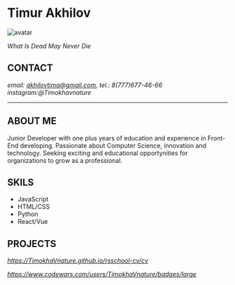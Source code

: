 # Timur Akhilov
![avatar](https://upload.wikimedia.org/wikipedia/ru/c/ce/Aang.png "its me")


*What Is Dead May Never Die*

## CONTACT
*email: akhilovtima@gmail.com, tel.: 8(777)677-46-66*
*instagram:@Timokhavnature*
*******
## ABOUT ME
Junior Developer with one plus years of education and experience in Front-End developing. Passionate about Computer Science, innovation and technology. 
Seeking exciting and educational opportynities for organizations to grow as a professional.

## SKILS 
* JavaScript
* HTML/CSS
* Python
* React/Vue

## PROJECTS
*https://TimokhaVnature.github.io/rsschool-cv/cv*


*https://www.codewars.com/users/TimokhaVnature/badges/large*